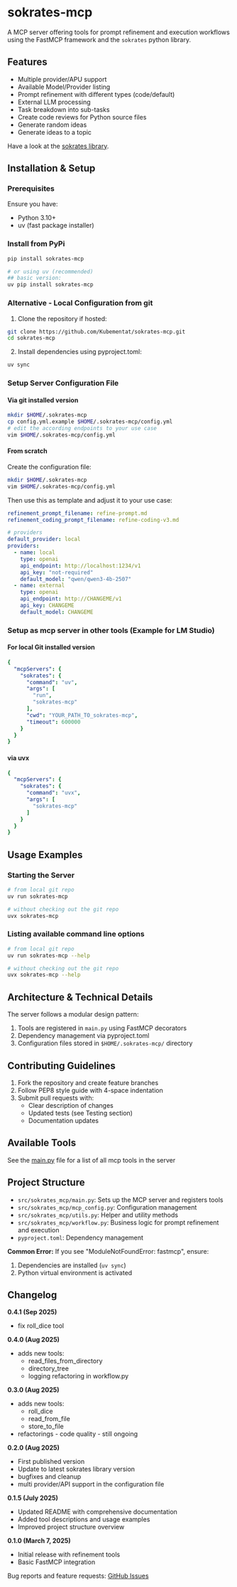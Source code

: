 # sokrates-mcp

A MCP server offering tools for prompt refinement and execution workflows using the FastMCP framework and the `sokrates` python library.

## Features

- Multiple provider/APU support
- Available Model/Provider listing
- Prompt refinement with different types (code/default)
- External LLM processing
- Task breakdown into sub-tasks
- Create code reviews for Python source files
- Generate random ideas
- Generate ideas to a topic

Have a look at the [sokrates library](https://github.com/Kubementat/sokrates).

## Installation & Setup

### Prerequisites

Ensure you have:
* Python 3.10+
* uv (fast package installer)

### Install from PyPi
```bash
pip install sokrates-mcp

# or using uv (recommended)
## basic version: 
uv pip install sokrates-mcp
```

### Alternative - Local Configuration from git

1. Clone the repository if hosted:
```bash
git clone https://github.com/Kubementat/sokrates-mcp.git
cd sokrates-mcp
```

2. Install dependencies using pyproject.toml:
```bash
uv sync
```

### Setup Server Configuration File

#### Via git installed version
```bash
mkdir $HOME/.sokrates-mcp
cp config.yml.example $HOME/.sokrates-mcp/config.yml
# edit the according endpoints to your use case
vim $HOME/.sokrates-mcp/config.yml
```

#### From scratch
Create the configuration file:
```bash
mkdir $HOME/.sokrates-mcp
vim $HOME/.sokrates-mcp/config.yml
```

Then use this as template and adjust it to your use case:
```yaml
refinement_prompt_filename: refine-prompt.md
refinement_coding_prompt_filename: refine-coding-v3.md

# providers
default_provider: local
providers:
  - name: local
    type: openai
    api_endpoint: http://localhost:1234/v1
    api_key: "not-required"
    default_model: "qwen/qwen3-4b-2507"
  - name: external
    type: openai
    api_endpoint: http://CHANGEME/v1
    api_key: CHANGEME
    default_model: CHANGEME
```

### Setup as mcp server in other tools (Example for LM Studio)

#### For local Git installed version
```yaml
{
  "mcpServers": {
    "sokrates": {
      "command": "uv",
      "args": [
        "run",
        "sokrates-mcp"
      ],
      "cwd": "YOUR_PATH_TO_sokrates-mcp",
      "timeout": 600000
    }
  }
}
```

#### via uvx
```yaml
{
  "mcpServers": {
    "sokrates": {
      "command": "uvx",
      "args": [
        "sokrates-mcp"
      ]
    }
  }
}
```

## Usage Examples

### Starting the Server

```bash
# from local git repo
uv run sokrates-mcp

# without checking out the git repo
uvx sokrates-mcp
```

### Listing available command line options
```bash
# from local git repo
uv run sokrates-mcp --help

# without checking out the git repo
uvx sokrates-mcp --help
```

## Architecture & Technical Details

The server follows a modular design pattern:
1. Tools are registered in `main.py` using FastMCP decorators
2. Dependency management via pyproject.toml
3. Configuration files stored in `$HOME/.sokrates-mcp/` directory


## Contributing Guidelines

1. Fork the repository and create feature branches
2. Follow PEP8 style guide with 4-space indentation
3. Submit pull requests with:
   - Clear description of changes
   - Updated tests (see Testing section)
   - Documentation updates

## Available Tools

See the [main.py](src/sokrates_mcp/main.py) file for a list of all mcp tools in the server

## Project Structure

- `src/sokrates_mcp/main.py`: Sets up the MCP server and registers tools
- `src/sokrates_mcp/mcp_config.py`: Configuration management
- `src/sokrates_mcp/utils.py`: Helper and utility methods
- `src/sokrates_mcp/workflow.py`: Business logic for prompt refinement and execution
- `pyproject.toml`: Dependency management


**Common Error:**
If you see "ModuleNotFoundError: fastmcp", ensure:
1. Dependencies are installed (`uv sync`)
2. Python virtual environment is activated

## Changelog

**0.4.1 (Sep 2025)**
- fix roll_dice tool

**0.4.0 (Aug 2025)**
- adds new tools:
  - read_files_from_directory
  - directory_tree
  - logging refactoring in workflow.py

**0.3.0 (Aug 2025)**
- adds new tools:
    - roll_dice
    - read_from_file
    - store_to_file
- refactorings - code quality - still ongoing

**0.2.0 (Aug 2025)**
- First published version
- Update to latest sokrates library version
- bugfixes and cleanup
- multi provider/API support in the configuration file 

**0.1.5 (July 2025)**
- Updated README with comprehensive documentation
- Added tool descriptions and usage examples
- Improved project structure overview

**0.1.0 (March 7, 2025)**
- Initial release with refinement tools
- Basic FastMCP integration

Bug reports and feature requests: [GitHub Issues](https://github.com/Kubementat/sokrates-mcp/issues)
